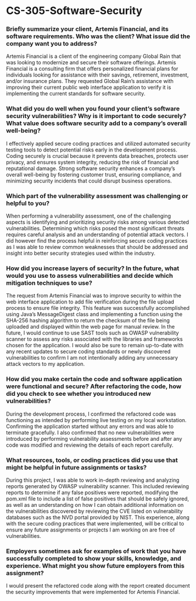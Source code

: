 # CS-305-Software-Security

### Briefly summarize your client, Artemis Financial, and its software requirements. Who was the client? What issue did the company want you to address?
Artemis Financial is a client of the engineering company Global Rain that was looking to modernize and secure their software offerings. Artemis Financial is a consulting firm that offers personalized financial plans for individuals looking for assistance with their savings, retirement, investment, and/or insurance plans. They requested Global Rain’s assistance with improving their current public web interface application to verify it is implementing the current standards for software security.

### What did you do well when you found your client’s software security vulnerabilities? Why is it important to code securely? What value does software security add to a company’s overall well-being?
I effectively applied secure coding practices and utilized automated security testing tools to detect potential risks early in the development process. Coding securely is crucial because it prevents data breaches, protects user privacy, and ensures system integrity, reducing the risk of financial and reputational damage. Strong software security enhances a company’s overall well-being by fostering customer trust, ensuring compliance, and minimizing security incidents that could disrupt business operations.

### Which part of the vulnerability assessment was challenging or helpful to you?
When performing a vulnerability assessment, one of the challenging aspects is identifying and prioritizing security risks among various detected vulnerabilities. Determining which risks posed the most significant threats requires careful analysis and an understanding of potential attack vectors. I did however find the process helpful in reinforcing secure coding practices as I was able to review common weaknesses that should be addressed and insight into better security strategies used within the industry. 

### How did you increase layers of security? In the future, what would you use to assess vulnerabilities and decide which mitigation techniques to use?
The request from Artemis Financial was to improve security to within the web interface application to add file verification during the file upload process to ensure file integrity. This feature was successfully accomplished using Java’s MessageDigest class and implementing a function using the SHA-256 hashing algorithm to return the checksum of the file being uploaded and displayed within the web page for manual review.
In the future, I would continue to use SAST tools such as OWASP vulnerability scanner to assess any risks associated with the libraries and frameworks chosen for the application. I would also be sure to remain up-to-date with any recent updates to secure coding standards or newly discovered vulnerabilities to confirm I am not intentionally adding any unnecessary attack vectors to my application.

### How did you make certain the code and software application were functional and secure? After refactoring the code, how did you check to see whether you introduced new vulnerabilities?
During the development process, I confirmed the refactored code was functioning as intended by performing live testing on my local workstation. Confirming the application started without any errors and was able to terminate gracefully. I also confirmed that no new vulnerabilities were introduced by performing vulnerability assessments before and after any code was modified and reviewing the details of each report carefully.

### What resources, tools, or coding practices did you use that might be helpful in future assignments or tasks?
During this project, I was able to work in-depth reviewing and analyzing reports generated by OWASP vulnerability scanner. This included reviewing reports to determine if any false positives were reported, modifying the pom.xml file to include a list of false positives that should be safely ignored, as well as an understanding on how I can obtain additional information on the vulnerabilities discovered by reviewing the CVE listed on vulnerability databases such as the NVD portal provided by NIST. This experience, along with the secure coding practices that were implemented, will be critical to ensure any future assignments or projects I am working on are free of vulnerabilities.

### Employers sometimes ask for examples of work that you have successfully completed to show your skills, knowledge, and experience. What might you show future employers from this assignment?
I would present the refactored code along with the report created document the security improvements that were implemented for Artemis Financial. 
